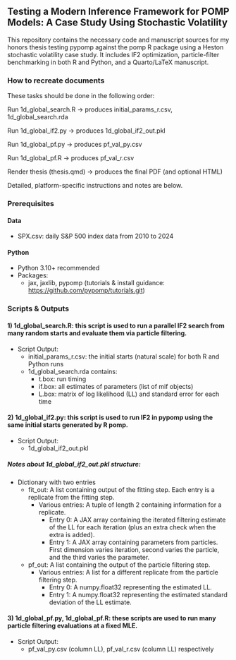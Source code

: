 ## Testing a Modern Inference Framework for POMP Models: A Case Study Using Stochastic Volatility

This repository contains the necessary code and manuscript sources for my honors thesis testing pypomp against the pomp R package using a Heston stochastic volatility case study. It includes IF2 optimization, particle-filter benchmarking in both R and Python, and a Quarto/LaTeX manuscript. 

### How to recreate documents

These tasks should be done in the following order:

Run 1d_global_search.R → produces initial_params_r.csv, 1d_global_search.rda

Run 1d_global_if2.py → produces 1d_global_if2_out.pkl

Run 1d_global_pf.py → produces pf_val_py.csv

Run 1d_global_pf.R → produces pf_val_r.csv

Render thesis (thesis.qmd) → produces the final PDF (and optional HTML)

Detailed, platform-specific instructions and notes are below.

### Prerequisites

#### Data
- SPX.csv: daily S&P 500 index data from 2010 to 2024

#### Python
- Python 3.10+ recommended
- Packages:
  - jax, jaxlib, pypomp (tutorials & install guidance: https://github.com/pypomp/tutorials.git)


### Scripts & Outputs
#### 1) 1d_global_search.R: this script is used to run a parallel IF2 search from many random starts and evaluate them via particle filtering.
- Script Output:
    - initial_params_r.csv: the initial starts (natural scale) for both R and Python runs
    - 1d_global_search.rda contains:
        - t.box: run timing
        - if.box: all estimates of parameters (list of mif objects)
        - L.box: matrix of log likelihood (LL) and standard error for each time

#### 2) 1d_global_if2.py: this script is used to run IF2 in pypomp using the same initial starts generated by R pomp.
- Script Output:
    - 1d_global_if2_out.pkl
##### Notes about 1d_global_if2_out.pkl structure:
- Dictionary with two entries
    - fit_out: A list containing output of the fitting step. Each entry is a replicate from the fitting step.
        - Various entries: A tuple of length 2 containing information for a replicate.
            - Entry 0: A JAX array containing the iterated filtering estimate of the LL for each iteration (plus an extra check when the extra is added).
            - Entry 1: A JAX array containing parameters from particles. First dimension varies iteration, second varies the particle, and the third varies the parameter.
    - pf_out: A list containing the output of the particle filtering step. 
        - Various entries: A list for a different replicate from the particle filtering step.
            - Entry 0: A numpy.float32 representing the estimated LL.
            - Entry 1: A numpy.float32 representing the estimated standard deviation of the LL estimate.

#### 3) 1d_global_pf.py, 1d_global_pf.R: these scripts are used to run many particle filtering evaluations at a fixed MLE.
- Script Output:
  - pf_val_py.csv (column LL), pf_val_r.csv (column LL) respectively
